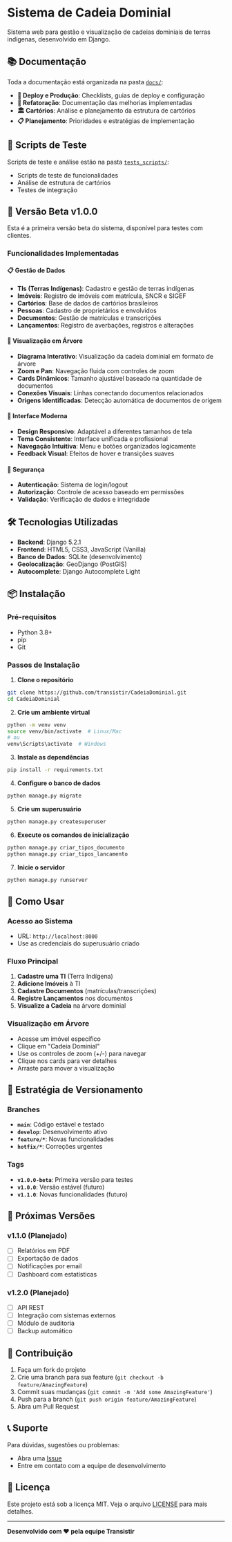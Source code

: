 # Sistema de Cadeia Dominial

Sistema web para gestão e visualização de cadeias dominiais de terras indígenas, desenvolvido em Django.

## 📚 Documentação

Toda a documentação está organizada na pasta [`docs/`](docs/README.md):

- **🚀 Deploy e Produção**: Checklists, guias de deploy e configuração
- **🔧 Refatoração**: Documentação das melhorias implementadas
- **🏛️ Cartórios**: Análise e planejamento da estrutura de cartórios
- **📋 Planejamento**: Prioridades e estratégias de implementação

## 🧪 Scripts de Teste

Scripts de teste e análise estão na pasta [`tests_scripts/`](tests_scripts/):

- Scripts de teste de funcionalidades
- Análise de estrutura de cartórios
- Testes de integração

## 🚀 Versão Beta v1.0.0

Esta é a primeira versão beta do sistema, disponível para testes com clientes.

### Funcionalidades Implementadas

#### 📋 Gestão de Dados
- **TIs (Terras Indígenas)**: Cadastro e gestão de terras indígenas
- **Imóveis**: Registro de imóveis com matrícula, SNCR e SIGEF
- **Cartórios**: Base de dados de cartórios brasileiros
- **Pessoas**: Cadastro de proprietários e envolvidos
- **Documentos**: Gestão de matrículas e transcrições
- **Lançamentos**: Registro de averbações, registros e alterações

#### 🌳 Visualização em Árvore
- **Diagrama Interativo**: Visualização da cadeia dominial em formato de árvore
- **Zoom e Pan**: Navegação fluida com controles de zoom
- **Cards Dinâmicos**: Tamanho ajustável baseado na quantidade de documentos
- **Conexões Visuais**: Linhas conectando documentos relacionados
- **Origens Identificadas**: Detecção automática de documentos de origem

#### 🎨 Interface Moderna
- **Design Responsivo**: Adaptável a diferentes tamanhos de tela
- **Tema Consistente**: Interface unificada e profissional
- **Navegação Intuitiva**: Menu e botões organizados logicamente
- **Feedback Visual**: Efeitos de hover e transições suaves

#### 🔐 Segurança
- **Autenticação**: Sistema de login/logout
- **Autorização**: Controle de acesso baseado em permissões
- **Validação**: Verificação de dados e integridade

## 🛠️ Tecnologias Utilizadas

- **Backend**: Django 5.2.1
- **Frontend**: HTML5, CSS3, JavaScript (Vanilla)
- **Banco de Dados**: SQLite (desenvolvimento)
- **Geolocalização**: GeoDjango (PostGIS)
- **Autocomplete**: Django Autocomplete Light

## 📦 Instalação

### Pré-requisitos
- Python 3.8+
- pip
- Git

### Passos de Instalação

1. **Clone o repositório**
```bash
git clone https://github.com/transistir/CadeiaDominial.git
cd CadeiaDominial
```

2. **Crie um ambiente virtual**
```bash
python -m venv venv
source venv/bin/activate  # Linux/Mac
# ou
venv\Scripts\activate  # Windows
```

3. **Instale as dependências**
```bash
pip install -r requirements.txt
```

4. **Configure o banco de dados**
```bash
python manage.py migrate
```

5. **Crie um superusuário**
```bash
python manage.py createsuperuser
```

6. **Execute os comandos de inicialização**
```bash
python manage.py criar_tipos_documento
python manage.py criar_tipos_lancamento
```

7. **Inicie o servidor**
```bash
python manage.py runserver
```

## 🎯 Como Usar

### Acesso ao Sistema
- URL: `http://localhost:8000`
- Use as credenciais do superusuário criado

### Fluxo Principal
1. **Cadastre uma TI** (Terra Indígena)
2. **Adicione Imóveis** à TI
3. **Cadastre Documentos** (matrículas/transcrições)
4. **Registre Lançamentos** nos documentos
5. **Visualize a Cadeia** na árvore dominial

### Visualização em Árvore
- Acesse um imóvel específico
- Clique em "Cadeia Dominial"
- Use os controles de zoom (+/-) para navegar
- Clique nos cards para ver detalhes
- Arraste para mover a visualização

## 🔄 Estratégia de Versionamento

### Branches
- **`main`**: Código estável e testado
- **`develop`**: Desenvolvimento ativo
- **`feature/*`**: Novas funcionalidades
- **`hotfix/*`**: Correções urgentes

### Tags
- **`v1.0.0-beta`**: Primeira versão para testes
- **`v1.0.0`**: Versão estável (futuro)
- **`v1.1.0`**: Novas funcionalidades (futuro)

## 📝 Próximas Versões

### v1.1.0 (Planejado)
- [ ] Relatórios em PDF
- [ ] Exportação de dados
- [ ] Notificações por email
- [ ] Dashboard com estatísticas

### v1.2.0 (Planejado)
- [ ] API REST
- [ ] Integração com sistemas externos
- [ ] Módulo de auditoria
- [ ] Backup automático

## 🤝 Contribuição

1. Faça um fork do projeto
2. Crie uma branch para sua feature (`git checkout -b feature/AmazingFeature`)
3. Commit suas mudanças (`git commit -m 'Add some AmazingFeature'`)
4. Push para a branch (`git push origin feature/AmazingFeature`)
5. Abra um Pull Request

## 📞 Suporte

Para dúvidas, sugestões ou problemas:
- Abra uma [Issue](https://github.com/transistir/CadeiaDominial/issues)
- Entre em contato com a equipe de desenvolvimento

## 📄 Licença

Este projeto está sob a licença MIT. Veja o arquivo [LICENSE](LICENSE) para mais detalhes.

---

**Desenvolvido com ❤️ pela equipe Transistir**